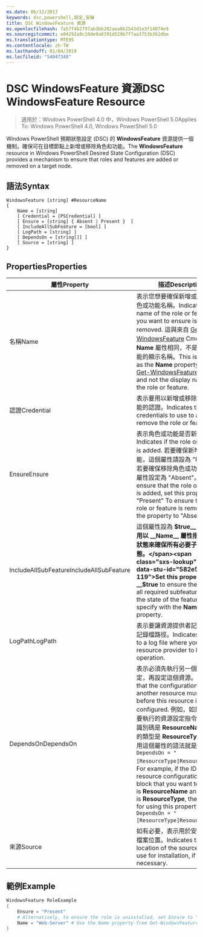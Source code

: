 ```yaml
---
ms.date: 06/12/2017
keywords: dsc,powershell,設定,安裝
title: DSC WindowsFeature 資源
ms.openlocfilehash: 7a57f4b2797ab3bb202aea8b2543d1e3f14074e9
ms.sourcegitcommit: e04292a9c10de9a8391d529b7f7aa3753b362dbe
ms.translationtype: MTE95
ms.contentlocale: zh-TW
ms.lasthandoff: 01/04/2019
ms.locfileid: "54047348"
---
```

# <a name="dsc-windowsfeature-resource"></a><span data-ttu-id="582e5-103">DSC WindowsFeature 資源</span><span class="sxs-lookup"><span data-stu-id="582e5-103">DSC WindowsFeature Resource</span></span>

> <span data-ttu-id="582e5-104">適用於：Windows PowerShell 4.0 中，Windows PowerShell 5.0</span><span class="sxs-lookup"><span data-stu-id="582e5-104">Applies To: Windows PowerShell 4.0, Windows PowerShell 5.0</span></span>

<span data-ttu-id="582e5-105">Windows PowerShell 預期狀態設定 (DSC) 的 **WindowsFeature** 資源提供一個機制，確保可在目標節點上新增或移除角色和功能。</span><span class="sxs-lookup"><span data-stu-id="582e5-105">The **WindowsFeature** resource in Windows PowerShell Desired State Configuration (DSC) provides a mechanism to ensure that roles and features are added or removed on a target node.</span></span>

## <a name="syntax"></a><span data-ttu-id="582e5-106">語法</span><span class="sxs-lookup"><span data-stu-id="582e5-106">Syntax</span></span>

```
WindowsFeature [string] #ResourceName
{
    Name = [string]
    [ Credential = [PSCredential] ]
    [ Ensure = [string] { Absent | Present }  ]
    [ IncludeAllSubFeature = [bool] ]
    [ LogPath = [string] ]
    [ DependsOn = [string[]] ]
    [ Source = [string] ]
}
```

## <a name="properties"></a><span data-ttu-id="582e5-107">Properties</span><span class="sxs-lookup"><span data-stu-id="582e5-107">Properties</span></span>

|  <span data-ttu-id="582e5-108">屬性</span><span class="sxs-lookup"><span data-stu-id="582e5-108">Property</span></span>  |  <span data-ttu-id="582e5-109">描述</span><span class="sxs-lookup"><span data-stu-id="582e5-109">Description</span></span>   |
|---|---|
| <span data-ttu-id="582e5-110">名稱</span><span class="sxs-lookup"><span data-stu-id="582e5-110">Name</span></span>| <span data-ttu-id="582e5-111">表示您想要確保新增或移除的角色或功能名稱。</span><span class="sxs-lookup"><span data-stu-id="582e5-111">Indicates the name of the role or feature that you want to ensure is added or removed.</span></span> <span data-ttu-id="582e5-112">這與來自 [Get-WindowsFeature](/powershell/module/servermanager/Get-WindowsFeature) Cmdlet 的 __Name__ 屬性相同，不是角色或功能的顯示名稱。</span><span class="sxs-lookup"><span data-stu-id="582e5-112">This is the same as the __Name__ property from the [Get-WindowsFeature](/powershell/module/servermanager/Get-WindowsFeature) cmdlet, and not the display name of the role or feature.</span></span>|
| <span data-ttu-id="582e5-113">認證</span><span class="sxs-lookup"><span data-stu-id="582e5-113">Credential</span></span>| <span data-ttu-id="582e5-114">表示要用以新增或移除角色或功能的認證。</span><span class="sxs-lookup"><span data-stu-id="582e5-114">Indicates the credentials to use to add or remove the role or feature.</span></span>|
| <span data-ttu-id="582e5-115">Ensure</span><span class="sxs-lookup"><span data-stu-id="582e5-115">Ensure</span></span>| <span data-ttu-id="582e5-116">表示角色或功能是否新增。</span><span class="sxs-lookup"><span data-stu-id="582e5-116">Indicates if the role or feature is added.</span></span> <span data-ttu-id="582e5-117">若要確保新增角色或功能，這個屬性請設為 "Present"。若要確保移除角色或功能，請將屬性設定為 "Absent"。</span><span class="sxs-lookup"><span data-stu-id="582e5-117">To ensure that the role or feature is added, set this property to "Present" To ensure that the role or feature is removed, set the property to "Absent".</span></span>|
| <span data-ttu-id="582e5-118">IncludeAllSubFeature</span><span class="sxs-lookup"><span data-stu-id="582e5-118">IncludeAllSubFeature</span></span>| <span data-ttu-id="582e5-119">這個屬性設為 __$true__ 可讓您使用以 __Name__ 屬性指定的功能狀態來確保所有必要子功能的狀態。</span><span class="sxs-lookup"><span data-stu-id="582e5-119">Set this property to __$true__ to ensure the state of all required subfeatures with the state of the feature you specify with the __Name__ property.</span></span>|
| <span data-ttu-id="582e5-120">LogPath</span><span class="sxs-lookup"><span data-stu-id="582e5-120">LogPath</span></span>| <span data-ttu-id="582e5-121">表示要讓資源提供者記錄作業的記錄檔路徑。</span><span class="sxs-lookup"><span data-stu-id="582e5-121">Indicates the path to a log file where you want the resource provider to log the operation.</span></span>|
| <span data-ttu-id="582e5-122">DependsOn</span><span class="sxs-lookup"><span data-stu-id="582e5-122">DependsOn</span></span>| <span data-ttu-id="582e5-123">表示必須先執行另一個資源的設定，再設定這個資源。</span><span class="sxs-lookup"><span data-stu-id="582e5-123">Indicates that the configuration of another resource must run before this resource is configured.</span></span> <span data-ttu-id="582e5-124">例如，如果第一個想要執行的資源設定指令碼區塊的識別碼是 __ResourceName__，而它的類型是 __ResourceType__，則使用這個屬性的語法就是 `DependsOn = "[ResourceType]ResourceName"`。</span><span class="sxs-lookup"><span data-stu-id="582e5-124">For example, if the ID of the resource configuration script block that you want to run first is __ResourceName__ and its type is __ResourceType__, the syntax for using this property is `DependsOn = "[ResourceType]ResourceName"`.</span></span>|
| <span data-ttu-id="582e5-125">來源</span><span class="sxs-lookup"><span data-stu-id="582e5-125">Source</span></span>| <span data-ttu-id="582e5-126">如有必要，表示用於安裝的來源檔案位置。</span><span class="sxs-lookup"><span data-stu-id="582e5-126">Indicates the location of the source file to use for installation, if necessary.</span></span>|

## <a name="example"></a><span data-ttu-id="582e5-127">範例</span><span class="sxs-lookup"><span data-stu-id="582e5-127">Example</span></span>
```powershell
WindowsFeature RoleExample
{
    Ensure = "Present"
    # Alternatively, to ensure the role is uninstalled, set Ensure to "Absent"
    Name = "Web-Server" # Use the Name property from Get-WindowsFeature
}
```